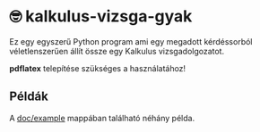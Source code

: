 # 🤓 kalkulus-vizsga-gyak

Ez egy egyszerű Python program ami egy megadott kérdéssorból
véletlenszerűen állít össze egy Kalkulus vizsgadolgozatot.

**pdflatex** telepítése szükséges a használatához!

## Példák

A [doc/example](doc/example) mappában található néhány példa.
